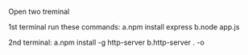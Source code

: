 Open two treminal

1st terminal run these commands:
 a.npm install express
 b.node app.js

2nd terminal:
 a.npm install -g http-server
 b.http-server . -o
